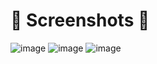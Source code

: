 # :camera_flash: **Screenshots** :camera_flash:

![image](https://github.com/tecruz/DailyNewsKmp/assets/19529825/29cee5b6-c418-47a9-8992-788cdec8a2fe)
![image](https://github.com/tecruz/DailyNewsKmp/assets/19529825/b9a38ac9-681c-42aa-a9d9-008770826cfb)
![image](https://github.com/tecruz/DailyNewsKmp/assets/19529825/d35554de-4e08-4660-b483-69c70f435bff)




